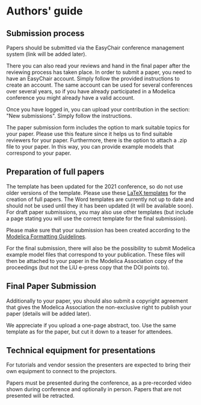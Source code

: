# Authors' guide

## Submission process

Papers should be submitted via the EasyChair conference management system (link will be added later).

There you can also read your reviews and hand in the final paper after the reviewing process has taken place. In order to submit a paper, you need to have an EasyChair account. Simply follow the provided instructions to create an account. The same account can be used for several conferences over several years, so if you have already participated in a Modelica conference you might already have a valid account.

Once you have logged in, you can upload your contribution in the section: "New submissions". Simply follow the instructions.

The paper submission form includes the option to mark suitable topics for your paper.
Please use this feature since it helps us to find suitable reviewers for your paper.
Furthermore, there is the option to attach a .zip file to your paper.
In this way, you can provide example models that correspond to your paper.

## Preparation of full papers

The template has been updated for the 2021 conference, so do not use older versions of the template.
Please use these [LaTeX templates](https://github.com/modelica-association/conference-templates/tree/master/LaTeX) for the creation of full papers.
The Word templates are currently not up to date and should not be used until they it has been updated (it will be available soon).
For draft paper submissions, you may also use other templates (but include a page stating you will use the correct template for the final submission).

Please make sure that your submission has been created according to the [Modelica Formatting Guidelines](formatting.md).

For the final submission, there will also be the possibility to submit Modelica example model files that correspond to your publication. These files will then be attached to your paper in the Modelica Association copy of the proceedings (but not the LiU e-press copy that the DOI points to).

## Final Paper Submission

Additionally to your paper, you should also submit a copyright agreement that gives the Modelica Association the non-exclusive right to publish your paper (details will be added later).

We appreciate if you upload a one-page abstract, too.
Use the same template as for the paper, but cut it down to a teaser for attendees.

## Technical equipment for presentations

For tutorials and vendor session the presenters are expected to bring their own equipment to connect to the projectors.

Papers must be presented during the conference, as a pre-recorded video shown during conference and optionally in person.
Papers that are not presented will be retracted.
